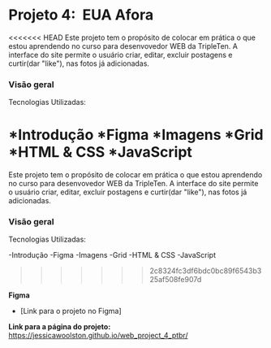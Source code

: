 # Projeto 4:  EUA Afora

<<<<<<< HEAD
Este projeto tem o propósito de colocar em prática o que estou aprendendo no curso para desenvovedor WEB da TripleTen.
A interface do site permite o usuário criar, editar, excluir postagens e curtir(dar "like"), nas fotos já adicionadas.

### Visão geral

Tecnologias Utilizadas:

*Introdução
*Figma
*Imagens
*Grid
*HTML & CSS
*JavaScript
=======
Este projeto tem o propósito de colocar em prática o que estou aprendendo no curso para desenvovedor WEB da TripleTen. 
A interface do site permite o usuário criar, editar, excluir postagens e curtir(dar "like"), nas fotos já adicionadas.



### Visão geral
Tecnologias Utilizadas: 

-Introdução
-Figma
-Imagens
-Grid
-HTML & CSS
-JavaScript
>>>>>>> 2c8324fc3df6bdc0bc89f6543b325af508fe907d

**Figma**

- [Link para o projeto no Figma]

**Link para a página do projeto:**
https://jessicawoolston.github.io/web_project_4_ptbr/
